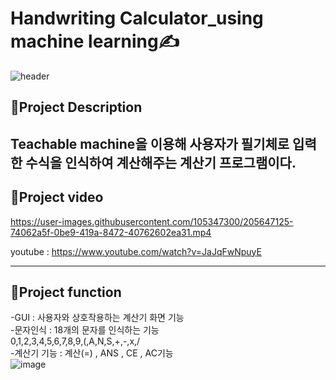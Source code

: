 # Handwriting Calculator_using machine learning✍️


![header](https://capsule-render.vercel.app/api?type=waving&color=ADD8E6&height=300&section=header&text=Handwriting%20calculator&desc=using%20machine%20learning&fontSize=50&demo=wave&fontColor=696969)

## :pushpin:Project Description

Teachable machine을 이용해 사용자가 필기체로 입력한 수식을 인식하여 계산해주는 계산기 프로그램이다.
--------------------------------------------------------
## :pushpin:Project video

https://user-images.githubusercontent.com/105347300/205647125-74062a5f-0be9-419a-8472-40762602ea31.mp4

youtube : https://www.youtube.com/watch?v=JaJqFwNpuyE﻿

---------------------------------------------------------
## :pushpin:Project function

-GUI : 사용자와 상호작용하는 계산기 화면 기능  
-문자인식 : 18개의 문자를 인식하는 기능  
0,1,2,3,4,5,6,7,8,9,(,A,N,S,+,-,x,/  
-계산기 기능 : 계산(=) , ANS , CE , AC기능  
![image](https://user-images.githubusercontent.com/105347300/205648138-54bd5977-ac56-44d4-9db3-47a5f13a4ada.png)
